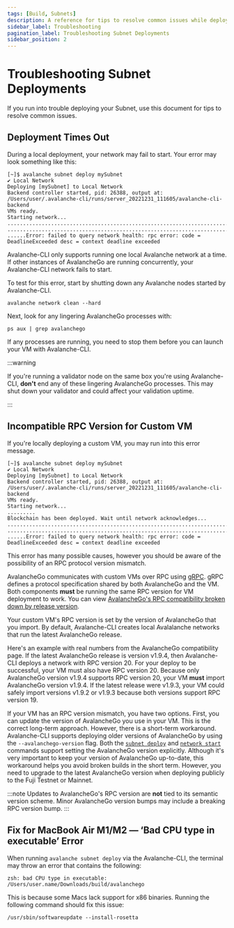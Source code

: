 ```yaml
---
tags: [Build, Subnets]
description: A reference for tips to resolve common issues while deploying Subnets on Avalanche.
sidebar_label: Troubleshooting
pagination_label: Troubleshooting Subnet Deployments
sidebar_position: 2
---
```


# Troubleshooting Subnet Deployments

If you run into trouble deploying your Subnet, use this document for tips to resolve common issues.

## Deployment Times Out

During a local deployment, your network may fail to start. Your error may look something like this:

```text
[~]$ avalanche subnet deploy mySubnet
✔ Local Network
Deploying [mySubnet] to Local Network
Backend controller started, pid: 26388, output at: /Users/user/.avalanche-cli/runs/server_20221231_111605/avalanche-cli-backend
VMs ready.
Starting network...
..................................................................................
..................................................................................
......Error: failed to query network health: rpc error: code = DeadlineExceeded desc = context deadline exceeded
```

Avalanche-CLI only supports running one local Avalanche network at a time. If other instances of
AvalancheGo are running concurrently, your Avalanche-CLI network fails to start.

To test for this error, start by shutting down any Avalanche nodes started by Avalanche-CLI.

```shell
avalanche network clean --hard
```

Next, look for any lingering AvalancheGo processes with:

```shell
ps aux | grep avalanchego
```

If any processes are running, you need to stop them before you can launch your VM with Avalanche-CLI.

:::warning

If you're running a validator node on the same box you're using Avalanche-CLI, **don't** end any
of these lingering AvalancheGo processes. This may shut down your validator and could affect
your validation uptime.

:::

## Incompatible RPC Version for Custom VM

If you're locally deploying a custom VM, you may run into this error message.

```text
[~]$ avalanche subnet deploy mySubnet
✔ Local Network
Deploying [mySubnet] to Local Network
Backend controller started, pid: 26388, output at: /Users/user/.avalanche-cli/runs/server_20221231_111605/avalanche-cli-backend
VMs ready.
Starting network...
.........
Blockchain has been deployed. Wait until network acknowledges...
..................................................................................
..................................................................................
......Error: failed to query network health: rpc error: code = DeadlineExceeded desc = context deadline exceeded
```

This error has many possible causes, however you should be aware of the possibility of an RPC
protocol version mismatch.

AvalancheGo communicates with custom VMs over RPC using [gRPC](https://grpc.io/). gRPC defines a
protocol specification shared by both AvalancheGo and the VM. Both components **must** be running
the same RPC version for VM deployment to work. You can view [AvalancheGo's RPC compatibility broken
down by release
version](https://github.com/ava-labs/avalanchego/blob/master/version/compatibility.json).

Your custom VM's RPC version is set by the version of AvalancheGo that you import. By default,
Avalanche-CLI creates local Avalalanche networks that run the latest AvalancheGo release.

Here's an example with real numbers from the AvalancheGo compatibility page. If the latest
AvalancheGo release is version v1.9.4, then Avalanche-CLI deploys a network with RPC version 20. For
your deploy to be successful, your VM must also have RPC version 20. Because only AvalancheGo
version v1.9.4 supports RPC version 20, your VM **must** import AvalancheGo version v1.9.4. If the
latest release were v1.9.3, your VM could safely import versions v1.9.2 or v1.9.3 because both
versions support RPC version 19.

If your VM has an RPC version mismatch, you have two options. First, you can update the version of
AvalancheGo you use in your VM. This is the correct long-term approach. However, there is a
short-term workaround. Avalanche-CLI supports deploying older versions of AvalancheGo by using the
`--avalanchego-version` flag. Both the [`subnet deploy`](/tooling/avalanche-cli.md#subnet-deploy)
and [`network start`](/tooling/avalanche-cli.md#network-start) commands support
setting the AvalancheGo 
version explicitly. Although it's very important to keep your version of AvalancheGo up-to-date,
this workaround helps you avoid broken builds in the short term. However, you need to upgrade
to the latest AvalancheGo version when deploying publicly to the Fuji Testnet or Mainnet.

:::note
Updates to AvalancheGo's RPC version are **not** tied to its semantic version scheme. Minor AvalancheGo
version bumps may include a breaking RPC version bump.
:::

## Fix for MacBook Air M1/M2 — ‘Bad CPU type in executable’ Error

When running `avalanche subnet deploy` via the Avalanche-CLI, the terminal may throw an error that
contains the following: 

```
zsh: bad CPU type in executable:
/Users/user.name/Downloads/build/avalanchego
```

This is because some Macs lack support for x86 binaries. Running the following command should fix
this issue:

`/usr/sbin/softwareupdate --install-rosetta`



